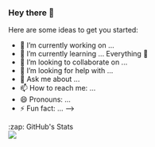 ### Hey there 👋



Here are some ideas to get you started:

- 🔭 I’m currently working on ...
- 🌱 I’m currently learning ... Everything :frog:
- 👯 I’m looking to collaborate on ...
- 🤔 I’m looking for help with ...
- 💬 Ask me about ...
- 📫 How to reach me: ...
- 😄 Pronouns: ...
- ⚡ Fun fact: ...
-->


<detail>
  <summary>:zap: GitHub's Stats</summary>
  <img align= 'left' src="https://github-readme-stats-pi-sandy.vercel.app/api?username=iamxadil&showicons=true&hide_border=true"/>
  </detail>
